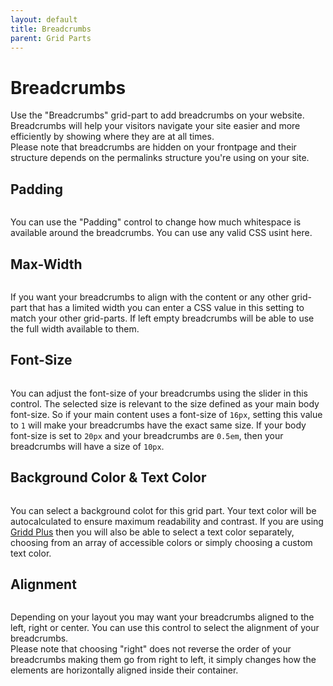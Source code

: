 ```yaml
---
layout: default
title: Breadcrumbs
parent: Grid Parts
---
```


# Breadcrumbs

Use the "Breadcrumbs" grid-part to add breadcrumbs on your website. Breadcrumbs will help your visitors navigate your site easier and more efficiently by showing where they are at all times.  
Please note that breadcrumbs are hidden on your frontpage and their structure depends on the permalinks structure you're using on your site.

## Padding

<img src="https://wplemon.github.io/gridd/uploads/breadcrumbs-1.png" alt="" style="max-width:300px">

You can use the "Padding" control to change how much whitespace is available around the breadcrumbs. You can use any valid CSS usint here.

## Max-Width

<img src="https://wplemon.github.io/gridd/uploads/breadcrumbs-2.png" alt="" style="max-width:300px">

If you want your breadcrumbs to align with the content or any other grid-part that has a limited width you can enter a CSS value in this setting to match your other grid-parts. If left empty breadcrumbs will be able to use the full width available to them.

## Font-Size

<img src="https://wplemon.github.io/gridd/uploads/breadcrumbs-3.png" alt="" style="max-width:300px">

You can adjust the font-size of your breadcrumbs using the slider in this control. The selected size is relevant to the size defined as your main body font-size. So if your main content uses a font-size of `16px`, setting this value to `1` will make your breadcrumbs have the exact same size. If your body font-size is set to `20px` and your breadcrumbs are `0.5em`, then your breadcrumbs will have a size of `10px`.

## Background Color & Text Color

<img src="https://wplemon.github.io/gridd/uploads/breadcrumbs-4.png" alt="" style="max-width:300px">

You can select a background colot for this grid part. Your text color will be autocalculated to ensure maximum readability and contrast. If you are using [Gridd Plus](https://wplemon.org/gridd-plus) then you will also be able to select a text color separately, choosing from an array of accessible colors or simply choosing a custom text color.

## Alignment

<img src="https://wplemon.github.io/gridd/uploads/breadcrumbs-5.png" alt="" style="max-width:300px">

Depending on your layout you may want your breadcrumbs aligned to the left, right or center. You can use this control to select the alignment of your breadcrumbs.  
Please note that choosing "right" does not reverse the order of your breadcrumbs making them go from right to left, it simply changes how the elements are horizontally aligned inside their container.
